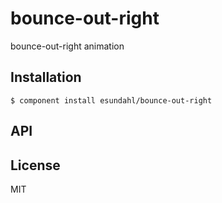 
# bounce-out-right

  bounce-out-right animation

## Installation

    $ component install esundahl/bounce-out-right

## API

   

## License

  MIT
